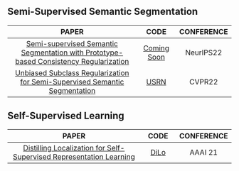 ## Semi-Supervised Semantic Segmentation
|<img width=310/>PAPER<img width=310/>|<img width=30/>CODE<img width=30/>|CONFERENCE|
|:----:|:----:|:----:|
| [Semi-supervised Semantic Segmentation with Prototype-based Consistency Regularization](https://arxiv.org/abs/2210.04388)|[Coming Soon](https://github.com/HeimingX/semi_seg_proto)|NeurIPS22|
| [Unbiased Subclass Regularization for Semi-Supervised Semantic Segmentation](https://openaccess.thecvf.com/content/CVPR2022/papers/Guan_Unbiased_Subclass_Regularization_for_Semi-Supervised_Semantic_Segmentation_CVPR_2022_paper.pdf)|[USRN](https://github.com/Dayan-Guan/USRN)|CVPR22|

## Self-Supervised Learning
|<img width=310/>PAPER<img width=310/>|<img width=30/>CODE<img width=30/>|CONFERENCE|
|:----:|:----:|:----:|
| [Distilling Localization for Self-Supervised Representation Learning](https://ojs.aaai.org/index.php/AAAI/article/view/17312)|[DiLo](https://github.com/nanxuanzhao/DiLo)|AAAI 21|

